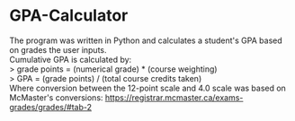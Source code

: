 # GPA-Calculator

The program was written in Python and calculates a student's GPA based on grades the user inputs. <br />
Cumulative GPA is calculated by: <br />
    > grade points = (numerical grade) * (course weighting) <br />
    > GPA = (grade points) / (total course credits taken) <br />
Where conversion between the 12-point scale and 4.0 scale was based on McMaster's conversions: https://registrar.mcmaster.ca/exams-grades/grades/#tab-2
